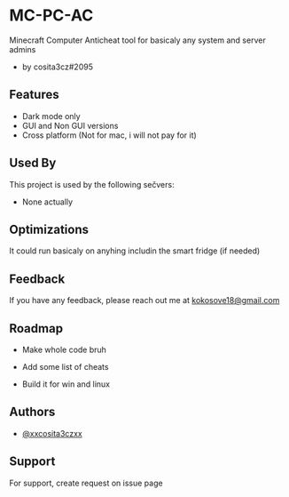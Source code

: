 # MC-PC-AC

Minecraft Computer Anticheat tool for basicaly any system and server admins 

- by cosita3cz#2095

## Features

- Dark mode only
- GUI and Non GUI versions
- Cross platform (Not for mac, i will not pay for it)

## Used By

This project is used by the following sečvers:

- None actually

## Optimizations

It could run basicaly on anyhing includin the smart fridge (if needed)

## Feedback

If you have any feedback, please reach out me at kokosove18@gmail.com

## Roadmap

- Make whole code bruh

- Add some list of cheats

- Build it for win and linux

## Authors

- [@xxcosita3czxx](https://www.github.com/xxcosita3cz)

## Support

For support, create request on issue page
